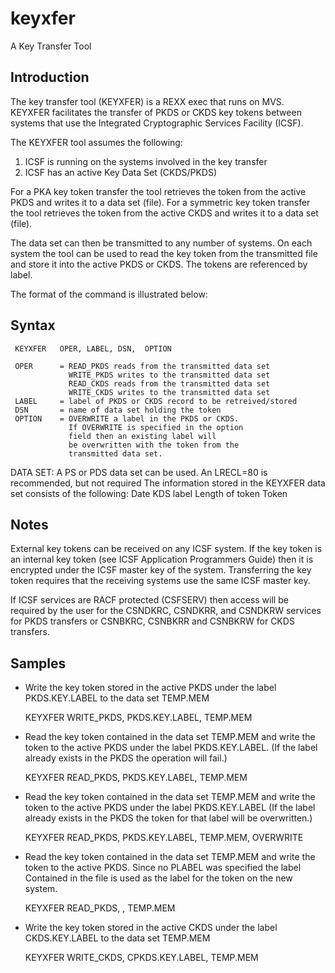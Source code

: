 # keyxfer                                                                       

A Key Transfer Tool                                 

## Introduction

The key transfer tool (KEYXFER) is a REXX exec that runs on MVS. KEYXFER facilitates the transfer of PKDS or CKDS key tokens between systems that use the Integrated Cryptographic Services Facility (ICSF).        

The KEYXFER tool assumes the following:
1.  ICSF is running on the systems involved in the key transfer        
2.  ICSF has an active Key Data Set (CKDS/PKDS)                           

For a PKA key token transfer the tool retrieves the token from the active PKDS and writes it to a data set (file).  For a symmetric key token transfer the tool retrieves the token from the active CKDS and writes it to a data set (file). 

The data set can then be transmitted to any number of systems.  On each system the tool can be used to read the key token from the transmitted file and store it into the active PKDS or CKDS.  The tokens are referenced by label.                               

The format of the command is illustrated below:

## Syntax

     KEYXFER   OPER, LABEL, DSN,  OPTION

     OPER      = READ_PKDS reads from the transmitted data set
                 WRITE_PKDS writes to the transmitted data set
                 READ_CKDS reads from the transmitted data set
                 WRITE_CKDS writes to the transmitted data set
     LABEL     = label of PKDS or CKDS record to be retreived/stored
     DSN       = name of data set holding the token
     OPTION    = OVERWRITE a label in the PKDS or CKDS.
                 If OVERWRITE is specified in the option 
                 field then an existing label will
                 be overwritten with the token from the
                 transmitted data set.

 DATA SET:      A PS or PDS data set can be used.
                An LRECL=80 is recommended, but not required
                The information stored in the KEYXFER data set
                consists of the following:
                  Date
                  KDS label
                  Length of token
                  Token

## Notes

External key tokens can be received on any ICSF system.  If the key token is an internal key token (see ICSF Application Programmers Guide) then it is encrypted under the ICSF master key of the system.  Transferring the key token requires that the receiving systems use the same ICSF master key.

If ICSF services are RACF protected (CSFSERV) then access will be required by the user for the CSNDKRC, CSNDKRR, and CSNDKRW services for PKDS transfers or CSNBKRC, CSNBKRR and CSNBKRW for CKDS transfers.


## Samples

* Write the key token stored in the active PKDS under the label PKDS.KEY.LABEL to the data set  TEMP.MEM

    KEYXFER WRITE_PKDS, PKDS.KEY.LABEL, TEMP.MEM

* Read the key token contained in the data set TEMP.MEM and write the token to the active PKDS under the label PKDS.KEY.LABEL. (If the label already exists in the PKDS the operation will fail.)

    KEYXFER READ_PKDS,  PKDS.KEY.LABEL, TEMP.MEM

* Read the key token contained in the data set TEMP.MEM and write the token to the active PKDS under the label PKDS.KEY.LABEL (If the label already exists in the PKDS the token for that label will be overwritten.)

    KEYXFER READ_PKDS, PKDS.KEY.LABEL, TEMP.MEM, OVERWRITE 

* Read the key token contained in the data set TEMP.MEM and write the token to the active PKDS.  Since no PLABEL was specified the label Contained in the file is used as the label for the token on the new system.

    KEYXFER READ_PKDS, , TEMP.MEM

* Write the key token stored in the active CKDS under the label CKDS.KEY.LABEL to the data set TEMP.MEM

    KEYXFER WRITE_CKDS, CPKDS.KEY.LABEL, TEMP.MEM
